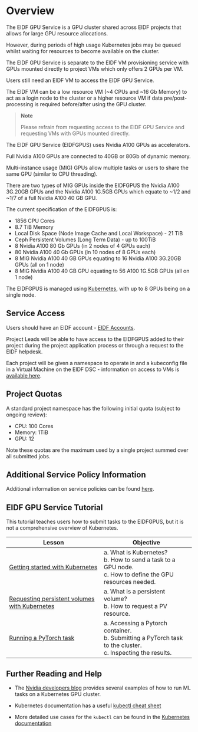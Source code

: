 # Overview

The EIDF GPU Service is a GPU cluster shared across EIDF projects that allows for large GPU resource allocations.

However, during periods of high usage Kubernetes jobs may be queued whilst waiting for resources to become available on the cluster.

The EIDF GPU Service is separate to the EIDF VM provisioning service with GPUs mounted directly to project VMs which only offers 2 GPUs per VM.

Users still need an EIDF VM to access the EIDF GPU Service.

The EIDF VM can be a low resource VM (~4 CPUs and ~16 Gb Memory) to act as a login node to the cluster or a higher resource VM if data pre/post-processing is required before/after using the GPU cluster.

> **Note**
> 
> Please refrain from requesting access to the EIDF GPU Service and requesting VMs with GPUs mounted directly.

The EIDF GPU Service (EIDFGPUS) uses Nvidia A100 GPUs as accelerators.

Full Nvidia A100 GPUs are connected to 40GB or 80Gb of dynamic memory.

Multi-instance usage (MIG) GPUs allow multiple tasks or users to share the same GPU (similar to CPU threading).

There are two types of MIG GPUs inside the EIDFGPUS the Nvidia A100 3G.20GB GPUs and the Nvidia A100 1G.5GB GPUs which equate to ~1/2 and ~1/7 of a full Nvidia A100 40 GB GPU.

The current specification of the EIDFGPUS is:

- 1856 CPU Cores
- 8.7 TiB Memory
- Local Disk Space (Node Image Cache and Local Workspace) - 21 TiB
- Ceph Persistent Volumes (Long Term Data) - up to 100TiB
- 8 Nvidia A100 80 Gb GPUs (in 2 nodes of 4 GPUs each)
- 80 Nvidia A100 40 Gb GPUs (in 10 nodes of 8 GPUs each)
- 8 MIG Nvidia A100 40 GB GPUs equating to 16 Nvidia A100 3G.20GB GPUs (all on 1 node)
- 8 MIG Nvidia A100 40 GB GPU equating to 56 A100 1G.5GB GPUs (all on 1 node)

The EIDFGPUS is managed using [Kubernetes](https://kubernetes.io), with up to 8 GPUs being on a single node.

## Service Access

Users should have an EIDF account - [EIDF Accounts](../../access/project.md).

Project Leads will be able to have access to the EIDFGPUS added to their project during the project application process or through a request to the EIDF helpdesk.

Each project will be given a namespace to operate in and a kubeconfig file in a Virtual Machine on the EIDF DSC - information on access to VMs is [available here](../../access/virtualmachines-vdi.md).

## Project Quotas

A standard project namespace has the following initial quota (subject to ongoing review):

- CPU: 100 Cores
- Memory: 1TiB
- GPU: 12

Note these quotas are the maximum used by a single project summed over all submitted jobs.

## Additional Service Policy Information

Additional information on service policies can be found [here](policies.md).

## EIDF GPU Service Tutorial

This tutorial teaches users how to submit tasks to the EIDFGPUS, but it is not a comprehensive overview of Kubernetes.

| Lesson                                                                                                   | Objective                                                                                                      |
|-----------------------------------|-------------------------------------|
| [Getting started with Kubernetes](training/L1_getting_started.md)                             | a. What is Kubernetes?<br>b. How to send a task to a GPU node.<br>c. How to define the GPU resources needed.  |
| [Requesting persistent volumes with Kubernetes](training/L2_requesting_persistent_volumes.md) | a. What is a persistent volume? <br>b. How to request a PV resource.                                          |
| [Running a PyTorch task](training/L3_running_a_pytorch_task.md)                               | a. Accessing a Pytorch container.<br>b. Submitting a PyTorch task to the cluster.<br>c. Inspecting the results. |

## Further Reading and Help

- The [Nvidia developers blog](https://developer.nvidia.com/blog/search-posts/?q=Kubernetes) provides several examples of how to run ML tasks on a Kubernetes GPU cluster.

- Kubernetes documentation has a useful [kubectl cheat sheet](https://kubernetes.io/docs/reference/kubectl/cheatsheet/#viewing-and-finding-resources)

- More detailed use cases for the `kubectl` can be found in the [Kubernetes documentation](https://kubernetes.io/docs/reference/generated/kubectl/kubectl-commands#run)
